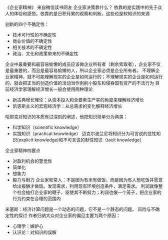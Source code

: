 《企业家精神》
来自微信读书网友
企业家决策靠什么？
依靠的是实践中的先于众人的体验和感悟。依靠的是日积月累的观察和判断。这些也是软知识的来源

创新的四个不确定性：
- 技术可行性的不确定性
- 商业价值的不确定性
- 相关技术的不确定性
- 政治、文化和政策带来的不确定性

企业中最重要和最容易偷懒的成员应该做企业所有者（剩余索取者），企业家不仅是最重要的，而且是最容易偷懒的人，所以企业家必须是企业所有者。
不理解企业家精神，就不可能理解现实的企业是如何运行的；不理解现实的企业是如何运行的，就会把正当的创造价值的活动当作剥削小股东和侵吞国有资产的不法行为
目前经济学家理解经济增长一般会使用两种理论
- 新古典增长理论：从资本投入和全要素生产率的角度来理解经济增长
- 凯恩斯主义的宏观经济学：从总需求的变化解释经济增长

哈耶克对知识的本质有过深刻的阐述，他把知识简单分为两类：
- 科学知识（scientific knowledge）
- 实践知识（practical knowledge）
迈克尔波兰尼将知识分为可言说的显性知识(explicit knowledge)和不可言说的默性知识（tacit knowledge）

企业家精神四要点
- 对盈利机会的警觉性
- 简单化
- 想象力
- 毅力与耐力
企业家和常人：不是因为有米有做饭，而是因为有人想吃饭并愿意给出报酬才做饭。发现需求，利用现有环境创造条件，满足需求。
利润就像整个社会抽打企业家的鞭子，驱使其不断努力；利润也像一个笼子，把企业家的行为约束在合理的范围内

米塞斯：经济计算问题是一个动态的问题，它不是一个静态的问题。
风险与不确定性的探讨
作者归纳大众对企业家的偏见主要为两个原因：
- 心理学：嫉妒心
- 认识论：对知识的误解
